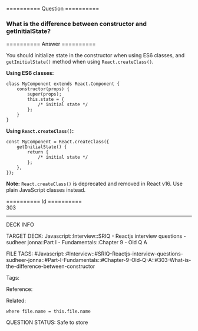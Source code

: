 ========== Question ==========  

### What is the difference between constructor and getInitialState?  

========== Answer ==========  

You should initialize state in the constructor when using ES6 classes, and `getInitialState()` method when using `React.createClass()`.

**Using ES6 classes:**

<!-- codeblock-start -->
<pre><code class="hljs language-javascript"><span class="hljs-keyword">class</span> <span class="hljs-title class_">MyComponent</span> <span class="hljs-keyword">extends</span> <span class="hljs-title class_ inherited__">React.Component</span> {
    <span class="hljs-title function_">constructor</span>(<span class="hljs-params">props</span>) {
        <span class="hljs-variable language_">super</span>(props);
        <span class="hljs-variable language_">this</span>.<span class="hljs-property">state</span> = {
            <span class="hljs-comment">/* initial state */</span>
        };
    }
}
</code></pre>
<!-- codeblock-end -->

**Using `React.createClass()`:**

<!-- codeblock-start -->
<pre><code class="hljs language-javascript"><span class="hljs-keyword">const</span> <span class="hljs-title class_">MyComponent</span> = <span class="hljs-title class_">React</span>.<span class="hljs-title function_">createClass</span>({
    <span class="hljs-title function_">getInitialState</span>(<span class="hljs-params"></span>) {
        <span class="hljs-keyword">return</span> {
            <span class="hljs-comment">/* initial state */</span>
        };
    },
});
</code></pre>
<!-- codeblock-end -->

**Note:** `React.createClass()` is deprecated and removed in React v16. Use plain JavaScript classes instead.

========== Id ==========  
303

---

DECK INFO

TARGET DECK: Javascript::Interview::SRIQ - Reactjs interview questions - sudheer jonna::Part I - Fundamentals::Chapter 9 - Old Q A

FILE TAGS: #Javascript::#Interview::#SRIQ-Reactjs-interview-questions-sudheer-jonna::#Part-I-Fundamentals::#Chapter-9-Old-Q-A::#303-What-is-the-difference-between-constructor

Tags:

Reference:

Related:

```dataview
where file.name = this.file.name
```
QUESTION STATUS: Safe to store
